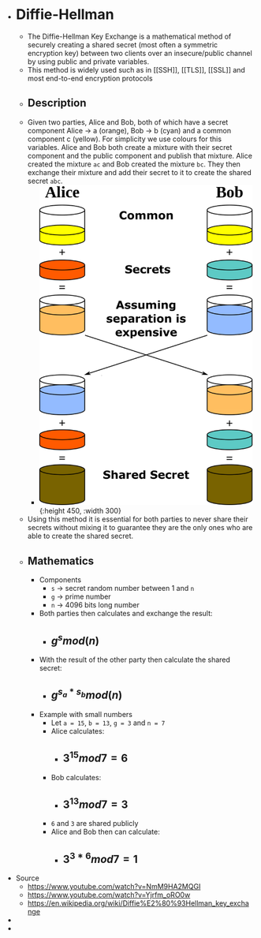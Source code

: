 - # Diffie-Hellman
	- The Diffie-Hellman Key Exchange is a mathematical method of securely creating a shared secret (most often a symmetric encryption key) between two clients over an insecure/public channel by using public and private variables.
	- This method is widely used such as in [[SSH]], [[TLS]], [[SSL]] and most end-to-end encryption protocols
	- ## Description
	- Given two parties, Alice and Bob, both of which have a secret component Alice -> a (orange), Bob -> b (cyan) and a common component c (yellow). For simplicity we use colours for this variables. Alice and Bob both create a mixture with their secret component and the public component and publish that mixture. Alice created the mixture `ac` and Bob created the mixture `bc`. They then exchange their mixture and add their secret to it to create the shared secret `abc`.
		- ![diffie-hellman-color-example.png](../assets/diffie-hellman-color-example_1689860915833_0.png){:height 450, :width 300}
	- Using this method it is essential for both parties to never share their secrets without mixing it to guarantee they are the only ones who are able to create the shared secret.
	- ## Mathematics
		- Components
			- `s` -> secret random number between 1 and `n`
			- `g` -> prime number
			- `n` -> 4096 bits long number
		- Both parties then calculates and exchange the result:
			- ## $g^{s} mod(n)$
		- With the result of the other party then calculate the shared secret:
			- ## $g^{s_a * s_b} mod(n)$
		- Example with small numbers
			- Let `a = 15`, `b = 13`, `g = 3` and `n = 7`
			- Alice calculates:
				- ## $3^{15} mod 7 = 6$
			- Bob calculates:
				- ## $3^{13} mod 7 = 3$
			- `6` and `3` are shared publicly
			- Alice and Bob then can calculate:
				- ## $3^{3*6} mod 7 = 1$
- Source
	- https://www.youtube.com/watch?v=NmM9HA2MQGI
	- https://www.youtube.com/watch?v=Yjrfm_oRO0w
	- https://en.wikipedia.org/wiki/Diffie%E2%80%93Hellman_key_exchange
-
-